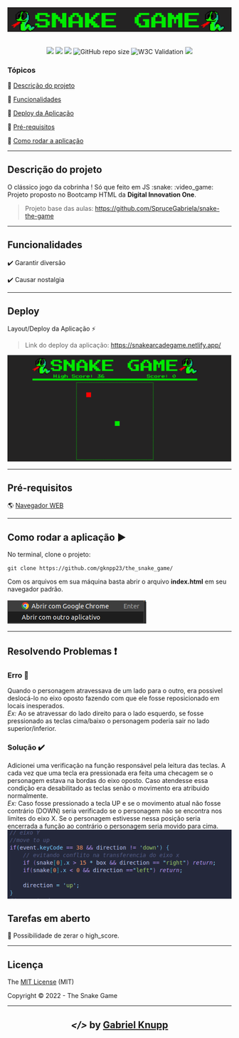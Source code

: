 <div align="center">
    <img src="img/capa.png">
</div>
<br>
<p align="center">
  <img src="https://img.shields.io/static/v1?label=JavaScript&message=Language&color=yellow&style=for-the-badge&logo=JAVASCRIPT"/>
  <img src="https://img.shields.io/static/v1?label=Netlify&message=deploy&color=blue&style=for-the-badge&logo=netlify"/>
  <img src="http://img.shields.io/static/v1?label=License&message=MIT&color=green&style=for-the-badge"/>
  <img alt="GitHub repo size" src="https://img.shields.io/github/repo-size/gknpp23/the_snake_game?style=for-the-badge&logo=GITHUB">
  <img alt="W3C Validation" src="https://img.shields.io/w3c-validation/html?style=for-the-badge&targetUrl=https%3A%2F%2Fabout.validator.nu%2F&logo=W3C">
  <img src="http://img.shields.io/static/v1?label=STATUS&message=CONCLUIDO&color=GREEN&style=for-the-badge"/>
 
</p>

<h3>Tópicos</h3> 

:small_blue_diamond: [Descrição do projeto](#descrição-do-projeto)

:small_blue_diamond: [Funcionalidades](#funcionalidades)

:small_blue_diamond: [Deploy da Aplicação](#deploy)

:small_blue_diamond: [Pré-requisitos](#pré-requisitos)

:small_blue_diamond: [Como rodar a aplicação](#como-rodar-a-aplicação-arrow_forward)

<hr>

## Descrição do projeto 

<p align="justify">
  O clássico jogo da cobrinha ! 
  Só que feito em JS
  :snake:
  :video_game:
  <br>
  Projeto proposto no Bootcamp HTML da <strong>Digital Innovation One</strong>.
  <br>
  
  > Projeto base das aulas: https://github.com/SpruceGabriela/snake-the-game
</p>

<hr>

## Funcionalidades

:heavy_check_mark: Garantir diversão

:heavy_check_mark: Causar nostalgia

<hr>

## Deploy 
Layout/Deploy da Aplicação :zap:

> Link do deploy da aplicação: https://snakearcadegame.netlify.app/

<img src="img/layout.png">
<hr>

## Pré-requisitos 

:earth_americas: [Navegador WEB](https://www.google.com/intl/pt-BR/chrome/)

<hr>

## Como rodar a aplicação :arrow_forward:

No terminal, clone o projeto: 

```
git clone https://github.com/gknpp23/the_snake_game/
```
Com os arquivos em sua máquina basta abrir o arquivo <strong>index.html</strong> em seu navegador padrão.
<br><br>
<img src="img/browser.png">
<hr> 

## Resolvendo Problemas :exclamation:

### Erro :shit:
Quando o personagem atravessava de um lado para o outro, era possivel deslocá-lo no eixo oposto fazendo com que ele fosse reposicionado em locais inesperados.
<br>
<i>Ex:</i> Ao se atravessar do lado direito para o lado esquerdo, se fosse pressionado as teclas cima/baixo o personagem poderia sair no lado superior/inferior.

### Solução :heavy_check_mark:
Adicionei uma verificação na função responsável pela leitura das teclas. A cada vez que uma tecla era pressionada era feita uma checagem se o personagem estava na bordas do eixo oposto. Caso atendesse essa condição era desabilitado as teclas senão o movimento era atribuido normalmente.
<br>
<i>Ex:</i> Caso fosse pressionado a tecla UP e se o movimento atual não fosse contrário (DOWN) seria verificado se o personagem não se encontra nos limites do eixo X. Se o personagem estivesse nessa posição seria encerrada a função ao contrário o personagem seria movido para cima.
<br>
<img src="img/fix_bug.png">

## Tarefas em aberto

:memo: Possibilidade de zerar o high_score.

<hr>

## Licença 

The [MIT License]() (MIT)

Copyright :copyright: 2022 - The Snake Game

<hr>

<h2 align="center"> <em>&lt;/&gt;</em>  by <a href=https://github.com/gknpp23" target="_blank">Gabriel Knupp</a> </h2>
